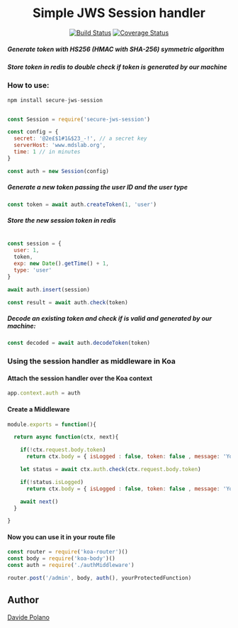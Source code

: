 
<div align="center">

# Simple JWS Session handler

[![Build Status](https://travis-ci.org/davidep87/secure-jws-session.svg?branch=master)](https://travis-ci.org/davidep87/secure-jws-session)
[![Coverage Status](https://coveralls.io/repos/github/davidep87/secure-jws-session/badge.svg?branch=master)](https://coveralls.io/github/davidep87/secure-jws-session?branch=master)
</div>

##### Generate token with HS256 (HMAC with SHA-256) symmetric algorithm
##### Store token in redis to double check if token is generated by our machine


### How to use:
```javascript
npm install secure-jws-session
```

```javascript

const Session = require('secure-jws-session')

const config = {
  secret: '@2e£$1#1&$23_-!', // a secret key
  serverHost: 'www.mdslab.org',
  time: 1 // in minutes
}

const auth = new Session(config)
```

##### Generate a new token passing the user ID and the user type

```javascript
const token = await auth.createToken(1, 'user')
```

##### Store the new session token in redis

```javascript

const session = {
  user: 1,
  token,
  exp: new Date().getTime() + 1,
  type: 'user'
}

await auth.insert(session)

const result = await auth.check(token)
```

##### Decode an existing token and check if is valid and generated by our machine:

```javascript
const decoded = await auth.decodeToken(token)
```

### Using the session handler as middleware in Koa
#### Attach the session handler over the Koa context

```javascript
app.context.auth = auth
```

#### Create a Middleware

```javascript
module.exports = function(){

  return async function(ctx, next){

    if(!ctx.request.body.token)
      return ctx.body = { isLogged : false, token: false , message: 'You must provide a token for this route' }

    let status = await ctx.auth.check(ctx.request.body.token)

    if(!status.isLogged)
      return ctx.body = { isLogged : false, token: false , message: 'You are not logged in please do the log-in again' }

    await next()
  }

}
```

#### Now you can use it in your route file

```javascript
const router = require('koa-router')()
const body = require('koa-body')()
const auth = require('./authMiddleware')

router.post('/admin', body, auth(), yourProtectedFunction)
```

## Author
<a target="_blank" href="https://www.mdslab.org">Davide Polano</a>
